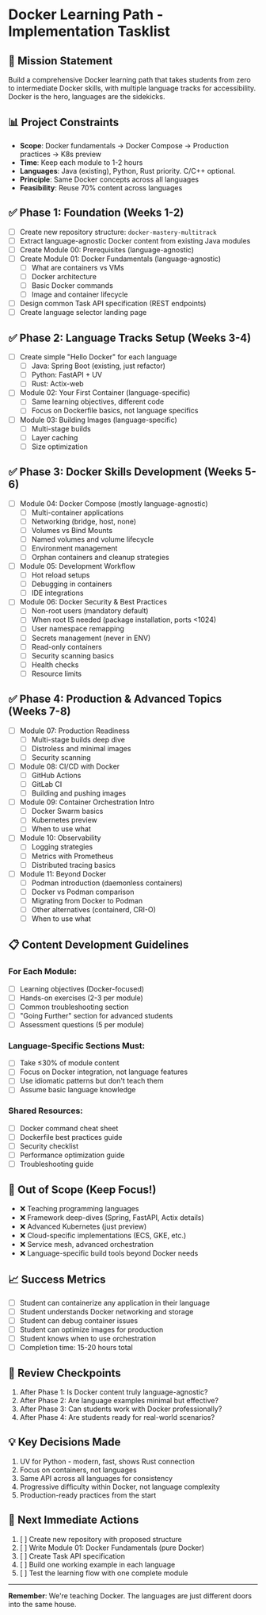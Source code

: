 # Docker Learning Path - Implementation Tasklist

## 🎯 Mission Statement

Build a comprehensive Docker learning path that takes students from zero to intermediate Docker skills, with multiple language tracks for accessibility. Docker is the hero, languages are the sidekicks.

## 📊 Project Constraints

- **Scope**: Docker fundamentals → Docker Compose → Production practices → K8s preview
- **Time**: Keep each module to 1-2 hours
- **Languages**: Java (existing), Python, Rust priority. C/C++ optional.
- **Principle**: Same Docker concepts across all languages
- **Feasibility**: Reuse 70% content across languages

## ✅ Phase 1: Foundation (Weeks 1-2)

- [ ] Create new repository structure: `docker-mastery-multitrack`
- [ ] Extract language-agnostic Docker content from existing Java modules
- [ ] Create Module 00: Prerequisites (language-agnostic)
- [ ] Create Module 01: Docker Fundamentals (language-agnostic)
  - [ ] What are containers vs VMs
  - [ ] Docker architecture
  - [ ] Basic Docker commands
  - [ ] Image and container lifecycle
- [ ] Design common Task API specification (REST endpoints)
- [ ] Create language selector landing page

## ✅ Phase 2: Language Tracks Setup (Weeks 3-4)

- [ ] Create simple "Hello Docker" for each language
  - [ ] Java: Spring Boot (existing, just refactor)
  - [ ] Python: FastAPI + UV
  - [ ] Rust: Actix-web
- [ ] Module 02: Your First Container (language-specific)
  - [ ] Same learning objectives, different code
  - [ ] Focus on Dockerfile basics, not language specifics
- [ ] Module 03: Building Images (language-specific)
  - [ ] Multi-stage builds
  - [ ] Layer caching
  - [ ] Size optimization

## ✅ Phase 3: Docker Skills Development (Weeks 5-6)

- [ ] Module 04: Docker Compose (mostly language-agnostic)
  - [ ] Multi-container applications
  - [ ] Networking (bridge, host, none)
  - [ ] Volumes vs Bind Mounts
  - [ ] Named volumes and volume lifecycle
  - [ ] Environment management
  - [ ] Orphan containers and cleanup strategies
- [ ] Module 05: Development Workflow
  - [ ] Hot reload setups
  - [ ] Debugging in containers
  - [ ] IDE integrations
- [ ] Module 06: Docker Security & Best Practices
  - [ ] Non-root users (mandatory default)
  - [ ] When root IS needed (package installation, ports <1024)
  - [ ] User namespace remapping
  - [ ] Secrets management (never in ENV)
  - [ ] Read-only containers
  - [ ] Security scanning basics
  - [ ] Health checks
  - [ ] Resource limits

## ✅ Phase 4: Production & Advanced Topics (Weeks 7-8)

- [ ] Module 07: Production Readiness
  - [ ] Multi-stage builds deep dive
  - [ ] Distroless and minimal images
  - [ ] Security scanning
- [ ] Module 08: CI/CD with Docker
  - [ ] GitHub Actions
  - [ ] GitLab CI
  - [ ] Building and pushing images
- [ ] Module 09: Container Orchestration Intro
  - [ ] Docker Swarm basics
  - [ ] Kubernetes preview
  - [ ] When to use what
- [ ] Module 10: Observability
  - [ ] Logging strategies
  - [ ] Metrics with Prometheus
  - [ ] Distributed tracing basics
- [ ] Module 11: Beyond Docker
  - [ ] Podman introduction (daemonless containers)
  - [ ] Docker vs Podman comparison
  - [ ] Migrating from Docker to Podman
  - [ ] Other alternatives (containerd, CRI-O)
  - [ ] When to use what

## 📋 Content Development Guidelines

### For Each Module:

- [ ] Learning objectives (Docker-focused)
- [ ] Hands-on exercises (2-3 per module)
- [ ] Common troubleshooting section
- [ ] "Going Further" section for advanced students
- [ ] Assessment questions (5 per module)

### Language-Specific Sections Must:

- [ ] Take ≤30% of module content
- [ ] Focus on Docker integration, not language features
- [ ] Use idiomatic patterns but don't teach them
- [ ] Assume basic language knowledge

### Shared Resources:

- [ ] Docker command cheat sheet
- [ ] Dockerfile best practices guide
- [ ] Security checklist
- [ ] Performance optimization guide
- [ ] Troubleshooting guide

## 🚫 Out of Scope (Keep Focus!)

- ❌ Teaching programming languages
- ❌ Framework deep-dives (Spring, FastAPI, Actix details)
- ❌ Advanced Kubernetes (just preview)
- ❌ Cloud-specific implementations (ECS, GKE, etc.)
- ❌ Service mesh, advanced orchestration
- ❌ Language-specific build tools beyond Docker needs

## 📈 Success Metrics

- [ ] Student can containerize any application in their language
- [ ] Student understands Docker networking and storage
- [ ] Student can debug container issues
- [ ] Student can optimize images for production
- [ ] Student knows when to use orchestration
- [ ] Completion time: 15-20 hours total

## 🔄 Review Checkpoints

1. After Phase 1: Is Docker content truly language-agnostic?
2. After Phase 2: Are language examples minimal but effective?
3. After Phase 3: Can students work with Docker professionally?
4. After Phase 4: Are students ready for real-world scenarios?

## 💡 Key Decisions Made

1. UV for Python - modern, fast, shows Rust connection
2. Focus on containers, not languages
3. Same API across all languages for consistency
4. Progressive difficulty within Docker, not language complexity
5. Production-ready practices from the start

## 🎯 Next Immediate Actions

1. [ ] Create new repository with proposed structure
2. [ ] Write Module 01: Docker Fundamentals (pure Docker)
3. [ ] Create Task API specification
4. [ ] Build one working example in each language
5. [ ] Test the learning flow with one complete module

---

**Remember**: We're teaching Docker. The languages are just different doors into the same house.
